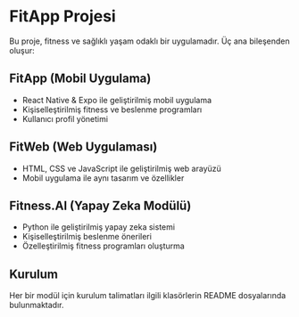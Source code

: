 # FitApp Projesi

Bu proje, fitness ve sağlıklı yaşam odaklı bir uygulamadır. Üç ana bileşenden oluşur:

## FitApp (Mobil Uygulama)
- React Native & Expo ile geliştirilmiş mobil uygulama
- Kişiselleştirilmiş fitness ve beslenme programları
- Kullanıcı profil yönetimi

## FitWeb (Web Uygulaması)
- HTML, CSS ve JavaScript ile geliştirilmiş web arayüzü
- Mobil uygulama ile aynı tasarım ve özellikler

## Fitness.AI (Yapay Zeka Modülü)
- Python ile geliştirilmiş yapay zeka sistemi
- Kişiselleştirilmiş beslenme önerileri
- Özelleştirilmiş fitness programları oluşturma

## Kurulum

Her bir modül için kurulum talimatları ilgili klasörlerin README dosyalarında bulunmaktadır. 